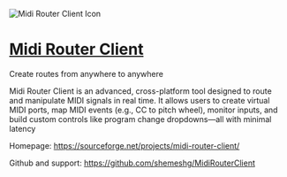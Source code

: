 ![Midi Router Client Icon](//a.fsdn.com/allura/p/midi-router-client/icon?1755199273?&amp;w=90) 
# [Midi Router Client](https://sourceforge.net/projects/midi-router-client/)

Create routes from anywhere to anywhere

Midi Router Client is an advanced, cross-platform tool designed to route and manipulate MIDI signals in real time. It allows users to create virtual MIDI ports, map MIDI events (e.g., CC to pitch wheel), monitor inputs, and build custom controls like program change dropdowns—all with minimal latency

Homepage: <https://sourceforge.net/projects/midi-router-client/>

Github and support: <https://github.com/shemeshg/MidiRouterClient>




